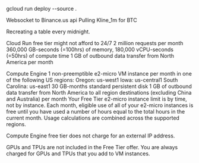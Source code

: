 gcloud run deploy --source .

Websocket to Binance.us api
Pulling Kline_1m for BTC

Recreating a table every midnight.

Cloud Run free tier might not afford to 24/7
2 million requests per month
360,000 GB-seconds (=100hrs) of memory, 180,000 vCPU-seconds (=50hrs) of compute time
1 GB of outbound data transfer from North America per month

Compute Engine
1 non-preemptible e2-micro VM instance per month in one of the following US regions:
Oregon: us-west1
Iowa: us-central1
South Carolina: us-east1
30 GB-months standard persistent disk
1 GB of outbound data transfer from North America to all region destinations (excluding China and Australia) per month
Your Free Tier e2-micro instance limit is by time, not by instance. Each month, eligible use of all of your e2-micro instances is free until you have used a number of hours equal to the total hours in the current month. Usage calculations are combined across the supported regions.

Compute Engine free tier does not charge for an external IP address.

GPUs and TPUs are not included in the Free Tier offer. You are always charged for GPUs and TPUs that you add to VM instances.
